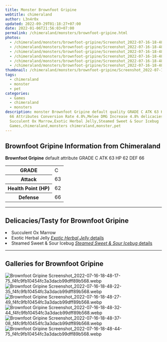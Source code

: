 ```yaml
---
title: Monster Brownfoot Gripine
webtitle: chimeraland
author: L3n4r0x
updated: 2022-09-29T01:18:27+07:00
date: 2022-01-06T21:56:03+07:00
permalink: /chimeraland/monsters/brownfoot-gripine.html
photos:
  - /chimeraland/monsters/brownfoot-gripine/Screenshot_2022-07-16-18-48-17-75_f4fc9fb10454fc3a3dacb99dff89b568.webp
  - /chimeraland/monsters/brownfoot-gripine/Screenshot_2022-07-16-18-48-22-35_f4fc9fb10454fc3a3dacb99dff89b568.webp
  - /chimeraland/monsters/brownfoot-gripine/Screenshot_2022-07-16-18-48-27-49_f4fc9fb10454fc3a3dacb99dff89b568.webp
  - /chimeraland/monsters/brownfoot-gripine/Screenshot_2022-07-16-18-48-32-44_f4fc9fb10454fc3a3dacb99dff89b568.webp
  - /chimeraland/monsters/brownfoot-gripine/Screenshot_2022-07-16-18-48-37-08_f4fc9fb10454fc3a3dacb99dff89b568.webp
  - /chimeraland/monsters/brownfoot-gripine/Screenshot_2022-07-16-18-48-44-75_f4fc9fb10454fc3a3dacb99dff89b568.webp
thumbnail: /chimeraland/monsters/brownfoot-gripine/Screenshot_2022-07-16-18-48-17-75_f4fc9fb10454fc3a3dacb99dff89b568.webp
tags:
  - chimeraland
  - monster
  - pet
categories:
  - Games
  - chimeraland
  - monsters
description: monster Brownfoot Gripine default quality GRADE C ATK 63 HP 62 DEF
  66 Attributes Conversion Rate 4.0%,Melee DMG Increase 4.8% delicacies/tasty
  Succulent Ox Marrow,Exotic Herbal Jelly,Steamed Sweet & Sour Icebug
  Games,chimeraland,monsters chimeraland,monster,pet
---
```


<section id="bootstrap-wrapper"><link rel="stylesheet" href="https://rawcdn.githack.com/dimaslanjaka/Web-Manajemen/870a349/css/bootstrap-5-3-0-alpha3-wrapper.css"/><h2 id="attribute">Brownfoot Gripine Information from Chimeraland</h2><p><b>Brownfoot Gripine</b> default attribute GRADE C ATK 63 HP 62 DEF 66<table><tr><th>GRADE</th><td>C</td></tr><tr><th>Attack</th><td>63</td></tr><tr><th>Health Point (HP)</th><td>62</td></tr><tr><th>Defense</th><td>66</td></tr></table></p><hr/><h2 id="delicacies">Delicacies/Tasty for Brownfoot Gripine</h2><div class="bg-dark text-light"><li class="d-flex justify-content-between bg-dark text-light">Succulent Ox Marrow </li><li class="d-flex justify-content-between bg-dark text-light">Exotic Herbal Jelly <a href="/chimeraland/recipes/exotic-herbal-jelly.html" class="text-primary" title="Click here to view recipe Exotic Herbal Jelly details"><i>Exotic Herbal Jelly</i> details</a></li><li class="d-flex justify-content-between bg-dark text-light">Steamed Sweet &amp; Sour Icebug <a href="/chimeraland/recipes/steamed-sweet-and-sour-icebug.html" class="text-primary" title="Click here to view recipe Steamed Sweet &amp; Sour Icebug details"><i>Steamed Sweet &amp; Sour Icebug</i> details</a></li></div><hr/><div id="gallery"><h2>Galleries for Brownfoot Gripine</h2><div class="row"><div class="col-lg-6 col-12"><img src="/chimeraland/monsters/brownfoot-gripine/Screenshot_2022-07-16-18-48-17-75_f4fc9fb10454fc3a3dacb99dff89b568.webp" alt="Brownfoot Gripine Screenshot_2022-07-16-18-48-17-75_f4fc9fb10454fc3a3dacb99dff89b568.webp"/></div><div class="col-lg-6 col-12"><img src="/chimeraland/monsters/brownfoot-gripine/Screenshot_2022-07-16-18-48-22-35_f4fc9fb10454fc3a3dacb99dff89b568.webp" alt="Brownfoot Gripine Screenshot_2022-07-16-18-48-22-35_f4fc9fb10454fc3a3dacb99dff89b568.webp"/></div><div class="col-lg-6 col-12"><img src="/chimeraland/monsters/brownfoot-gripine/Screenshot_2022-07-16-18-48-27-49_f4fc9fb10454fc3a3dacb99dff89b568.webp" alt="Brownfoot Gripine Screenshot_2022-07-16-18-48-27-49_f4fc9fb10454fc3a3dacb99dff89b568.webp"/></div><div class="col-lg-6 col-12"><img src="/chimeraland/monsters/brownfoot-gripine/Screenshot_2022-07-16-18-48-32-44_f4fc9fb10454fc3a3dacb99dff89b568.webp" alt="Brownfoot Gripine Screenshot_2022-07-16-18-48-32-44_f4fc9fb10454fc3a3dacb99dff89b568.webp"/></div><div class="col-lg-6 col-12"><img src="/chimeraland/monsters/brownfoot-gripine/Screenshot_2022-07-16-18-48-37-08_f4fc9fb10454fc3a3dacb99dff89b568.webp" alt="Brownfoot Gripine Screenshot_2022-07-16-18-48-37-08_f4fc9fb10454fc3a3dacb99dff89b568.webp"/></div><div class="col-lg-6 col-12"><img src="/chimeraland/monsters/brownfoot-gripine/Screenshot_2022-07-16-18-48-44-75_f4fc9fb10454fc3a3dacb99dff89b568.webp" alt="Brownfoot Gripine Screenshot_2022-07-16-18-48-44-75_f4fc9fb10454fc3a3dacb99dff89b568.webp"/></div></div></div></section>